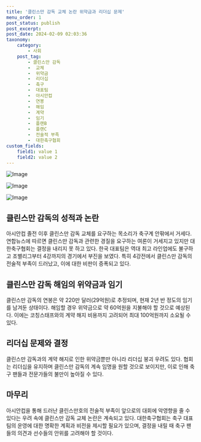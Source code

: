```yaml
---
title: '클린스만 감독 교체 논란 위약금과 리더십 문제'
menu_order: 1
post_status: publish
post_excerpt: 
post_date: 2024-02-09 02:03:36
taxonomy:
    category:
        - 사회
    post_tag:
        - 클린스만 감독
        -  교체
        -  위약금
        -  리더십
        -  축구
        -  대표팀
        -  아시안컵
        -  연봉
        -  해임
        -  계약
        -  임기
        -  플랜B
        -  플랜C
        -  전술적 부족
        -  대한축구협회
custom_fields:
    field1: value 1
    field2: value 2
---
```


![Image](https://imgnews.pstatic.net/image/025/2024/02/08/0003340456_001_20240209010301054.jpg?type=w647)

![Image](https://imgnews.pstatic.net/image/025/2024/02/08/0003340456_002_20240209010301086.jpg?type=w647)

![Image](https://imgnews.pstatic.net/image/025/2024/02/08/0003340456_003_20240209010301110.jpg?type=w647)

## 클린스만 감독의 성적과 논란
아시안컵 졸전 이후 클린스만 감독 교체를 요구하는 목소리가 축구계 안팎에서 거세다. 연합뉴스에 따르면 클린스만 감독과 관련한 경질을 요구하는 여론이 거세지고 있지만 대한축구협회는 결정을 내리지 못 하고 있다. 
한국 대표팀은 역대 최고 라인업에도 불구하고 조별리그부터 4강까지의 경기에서 부진을 보였다. 특히 4강전에서 클린스만 감독의 전술적 부족이 드러났고, 이에 대한 비판이 증폭되고 있다.
## 클린스만 감독 해임의 위약금과 임기
클린스만 감독의 연봉은 약 220만 달러(29억원)로 추정되며, 현재 2년 반 정도의 임기를 남겨둔 상태이다. 해임할 경우 위약금으로 약 60억원을 지불해야 할 것으로 예상된다. 이에는 코칭스태프와의 계약 해지 비용까지 고려되어 최대 100억원까지 소요될 수 있다.
## 리더십 문제와 결정
클린스만 감독과의 계약 해지로 인한 위약금뿐만 아니라 리더십 붕괴 우려도 있다. 협회는 리더십을 유지하며 클린스만 감독의 계속 임명을 원할 것으로 보이지만, 이로 인해 축구 팬들과 전문가들의 불만이 높아질 수 있다.
## 마무리
아시안컵을 통해 드러난 클린스만호의 전술적 부족이 앞으로의 대회에 악영향을 줄 수 있다는 우려 속에 클린스만 감독 교체 논란은 계속되고 있다. 대한축구협회는 축구 대표팀의 운영에 대한 명확한 계획과 비전을 제시할 필요가 있으며, 결정을 내릴 때 축구 팬들의 의견과 선수들의 안위를 고려해야 할 것이다.
